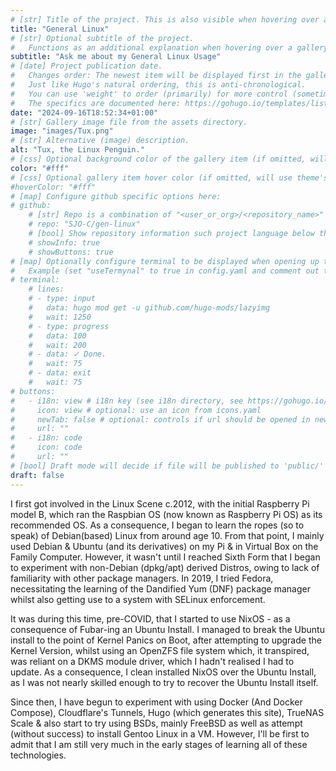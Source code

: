 ```yaml
---
# [str] Title of the project. This is also visible when hovering over a gallery item.
title: "General Linux"
# [str] Optional subtitle of the project. 
#   Functions as an additional explanation when hovering over a gallery item (comment out the following line).
subtitle: "Ask me about my General Linux Usage"
# [date] Project publication date.
#   Changes order: The newest item will be displayed first in the gallery. 
#   Just like Hugo's natural ordering, this is anti-chronological.
#   You can use 'weight' to order (primarily) for more control (sometimes it makes sense to put old items before new ones).
#   The specifics are documented here: https://gohugo.io/templates/lists/#order-content
date: "2024-09-16T18:52:34+01:00"
# [str] Gallery image file from the assets directory. 
image: "images/Tux.png"
# [str] Alternative (image) description.
alt: "Tux, the Linux Penguin."
# [css] Optional background color of the gallery item (if omitted, will use theme's fallback).
color: "#fff"
# [css] Optional gallery item hover color (if omitted, will use theme's fallback).
#hoverColor: "#fff"
# [map] Configure github specific options here:
# github: 
    # [str] Repo is a combination of "<user_or_org>/<repository_name>"
    # repo: "SJO-C/gen-linux"
    # [bool] Show repository information such project language below the buttons.
    # showInfo: true
    # showButtons: true
# [map] Optionally configure terminal to be displayed when opening up the gallery item:
#   Example (set "useTermynal" to true in config.yaml and comment out to test it):
# terminal:
    # lines:
    # - type: input
    #   data: hugo mod get -u github.com/hugo-mods/lazyimg 
    #   wait: 1250
    # - type: progress
    #   data: 100
    #   wait: 200
    # - data: ✓ Done.
    #   wait: 75
    # - data: exit
    #   wait: 75
# buttons:
#   - i18n: view # i18n key (see i18n directory, see https://gohugo.io/functions/i18n/)
#     icon: view # optional: use an icon from icons.yaml
#     newTab: false # optional: controls if url should be opened in new tab
#     url: ""
#   - i18n: code 
#     icon: code
#     url: ""
# [bool] Draft mode will decide if file will be published to 'public/' directory.
draft: false
---
```

I first got involved in the Linux Scene c.2012, with the initial Raspberry Pi model B, which ran the Raspbian OS (now known as Raspberry Pi OS) as its recommended OS.  As a consequence, I began to learn the ropes (so to speak) of Debian(based) Linux from around age 10.  From that point, I mainly used Debian & Ubuntu (and its derivatives) on my Pi & in Virtual Box on the Family Computer.  However, it wasn't until I reached Sixth Form that I began to experiment with non-Debian (dpkg/apt) derived Distros, owing to lack of familiarity with other package managers. In 2019, I tried Fedora, necessitating the learning of the Dandified Yum (DNF) package manager whilst also getting use to a system with SELinux enforcement. 

It was during this time, pre-COVID, that I started to use NixOS - as a consequence of Fubar-ing an Ubuntu Install.  I managed to break the Ubuntu install to the point of Kernel Panics on Boot, after attempting to upgrade the Kernel Version, whilst using an OpenZFS file system which, it transpired, was reliant on a DKMS module driver, which I hadn't realised I had to update.  As a consequence, I clean installed NixOS over the Ubuntu Install, as I was not nearly skilled enough to try to recover the Ubuntu Install itself.

Since then, I have begun to experiment with using Docker (And Docker Compose), Cloudflare's Tunnels, Hugo (which generates this site), TrueNAS Scale & also start to try using BSDs, mainly FreeBSD as well as attempt (without success) to install Gentoo Linux in a VM.  However, I'll be first to admit that I am still very much in the early stages of learning all of these technologies.